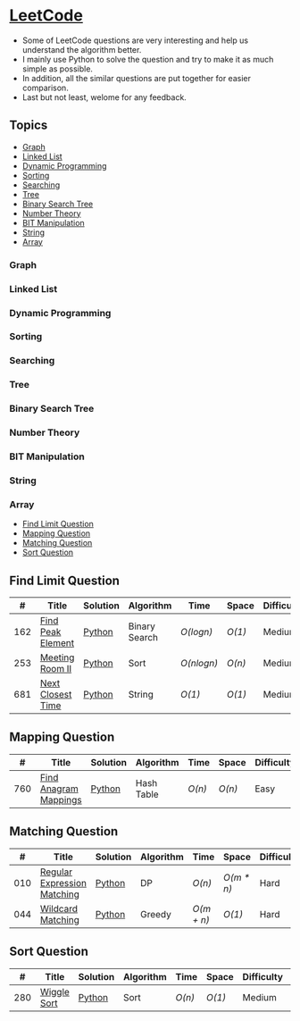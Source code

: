 # [LeetCode](https://leetcode.com/problemset/algorithms/)
- Some of LeetCode questions are very interesting and help us understand the algorithm better.
- I mainly use Python to solve the question and try to make it as much simple as possible.
- In addition, all the similar questions are put together for easier comparison.
- Last but not least, welome for any feedback.

## Topics
* [Graph](https://github.com/codingyen/LeetCode/blob/master/README.md#graph)
* [Linked List](https://github.com/codingyen/LeetCode/blob/master/README.md#linked-list)
* [Dynamic Programming](https://github.com/codingyen/LeetCode/blob/master/README.md#dynamic-programming)
* [Sorting](https://github.com/codingyen/LeetCode/blob/master/README.md#sorting)
* [Searching](https://github.com/codingyen/LeetCode/blob/master/README.md#searching)
* [Tree](https://github.com/codingyen/LeetCode/blob/master/README.md#tree)
* [Binary Search Tree](https://github.com/codingyen/LeetCode/blob/master/README.md#binary-search-tree)
* [Number Theory](https://github.com/codingyen/LeetCode/blob/master/README.md#number-theory)
* [BIT Manipulation](https://github.com/codingyen/LeetCode/blob/master/README.md#bit-manipulation)
* [String](https://github.com/codingyen/LeetCode/blob/master/README.md#string)
* [Array](https://github.com/codingyen/LeetCode/blob/master/README.md#array)

### Graph
### Linked List
### Dynamic Programming
### Sorting
### Searching
### Tree
### Binary Search Tree
### Number Theory
### BIT Manipulation
### String
### Array

* [Find Limit Question](https://github.com/codingyen/LeetCode/blob/master/README.md#limit-question)
* [Mapping Question](https://github.com/codingyen/LeetCode#mapping-question)
* [Matching Question](https://github.com/codingyen/LeetCode#matching-question)
* [Sort Question](https://github.com/codingyen/LeetCode#sort-question)

## Find Limit Question

|  #  | Title | Solution | Algorithm | Time | Space | Difficulty | Note | 
|-----|-------|----------|-----------|------|-------|------------|------|
162| [Find Peak Element](https://leetcode.com/problems/find-peak-element/) | [Python](https://github.com/codingyen/LeetCode/blob/master/Python/162_find_peak_element.py) | Binary Search | _O(logn)_ | _O(1)_ | Medium |
253| [Meeting Room II](https://leetcode.com/problems/meeting-rooms-ii/) | [Python](https://github.com/codingyen/LeetCode/blob/master/Python/253_meeting_room_ii.py) | Sort | _O(nlogn)_ | _O(n)_ | Medium |
681| [Next Closest Time](https://leetcode.com/problems/next-closest-time/) | [Python](https://github.com/codingyen/LeetCode/blob/master/Python/681_next_closest_time.py) | String | _O(1)_ | _O(1)_ | Medium |

## Mapping Question

|  #  | Title | Solution | Algorithm | Time | Space | Difficulty | Note | 
|-----|-------|----------|-----------|------|-------|------------|------|
760| [Find Anagram Mappings](https://leetcode.com/problems/find-anagram-mappings/) | [Python](https://github.com/codingyen/LeetCode/blob/master/Python/760_find_anagram_mappings.py) | Hash Table | _O(n)_ | _O(n)_ | Easy |

## Matching Question

|  #  | Title | Solution | Algorithm | Time | Space | Difficulty | Note | 
|-----|-------|----------|-----------|------|-------|------------|------|
010| [Regular Expression Matching](https://leetcode.com/problems/regular-expression-matching/) | [Python](https://github.com/codingyen/LeetCode/blob/master/Python/010_regular_expression_matching.py) | DP | _O(n)_ | _O(m * n)_ | Hard |
044| [Wildcard Matching](https://leetcode.com/problems/wildcard-matching/) | [Python](https://github.com/codingyen/LeetCode/blob/master/Python/044_wildcard_matching.py) | Greedy | _O(m + n)_ | _O(1)_ | Hard | Tricky |

## Sort Question

|  #  | Title | Solution | Algorithm | Time | Space | Difficulty | Note | 
|-----|-------|----------|-----------|------|-------|------------|------|
280| [Wiggle Sort](https://leetcode.com/problems/wiggle-sort/) | [Python](https://github.com/codingyen/LeetCode/blob/master/Python/280_wiggle_sort.py) | Sort | _O(n)_ | _O(1)_ | Medium |
